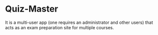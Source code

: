 # Quiz-Master
It is a multi-user app (one requires an administrator and other users) that acts as an exam preparation site for multiple courses.
